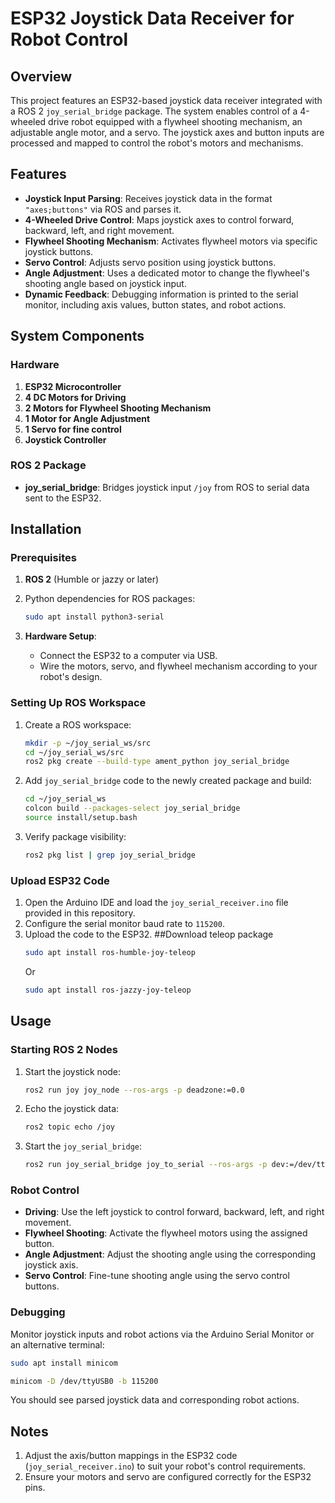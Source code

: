 # ESP32 Joystick Data Receiver for Robot Control

## Overview

This project features an ESP32-based joystick data receiver integrated with a ROS 2 `joy_serial_bridge` package. The system enables control of a 4-wheeled drive robot equipped with a flywheel shooting mechanism, an adjustable angle motor, and a servo. The joystick axes and button inputs are processed and mapped to control the robot's motors and mechanisms.

## Features

- **Joystick Input Parsing**: Receives joystick data in the format `"axes;buttons"` via ROS and parses it.
- **4-Wheeled Drive Control**: Maps joystick axes to control forward, backward, left, and right movement.
- **Flywheel Shooting Mechanism**: Activates flywheel motors via specific joystick buttons.
- **Servo Control**: Adjusts servo position using joystick buttons.
- **Angle Adjustment**: Uses a dedicated motor to change the flywheel's shooting angle based on joystick input.
- **Dynamic Feedback**: Debugging information is printed to the serial monitor, including axis values, button states, and robot actions.

## System Components

### Hardware
1. **ESP32 Microcontroller**
2. **4 DC Motors for Driving**
3. **2 Motors for Flywheel Shooting Mechanism**
4. **1 Motor for Angle Adjustment**
5. **1 Servo for fine control**
6. **Joystick Controller**

### ROS 2 Package
- **joy_serial_bridge**: Bridges joystick input `/joy` from ROS to serial data sent to the ESP32.

## Installation

### Prerequisites
1. **ROS 2** (Humble or jazzy or later)
2. Python dependencies for ROS packages:
   ```bash
   sudo apt install python3-serial
   ```

3. **Hardware Setup**:
   - Connect the ESP32 to a computer via USB.
   - Wire the motors, servo, and flywheel mechanism according to your robot's design.

### Setting Up ROS Workspace
1. Create a ROS workspace:
   ```bash
   mkdir -p ~/joy_serial_ws/src
   cd ~/joy_serial_ws/src
   ros2 pkg create --build-type ament_python joy_serial_bridge
   ```
2. Add `joy_serial_bridge` code to the newly created package and build:
   ```bash
   cd ~/joy_serial_ws
   colcon build --packages-select joy_serial_bridge
   source install/setup.bash
   ```

3. Verify package visibility:
   ```bash
   ros2 pkg list | grep joy_serial_bridge
   ```

### Upload ESP32 Code
1. Open the Arduino IDE and load the `joy_serial_receiver.ino` file provided in this repository.
2. Configure the serial monitor baud rate to `115200`.
3. Upload the code to the ESP32.
##Download teleop package
   ```bash
   sudo apt install ros-humble-joy-teleop
   ```
   Or
   ```bash
   sudo apt install ros-jazzy-joy-teleop
   ```
## Usage

### Starting ROS 2 Nodes
1. Start the joystick node:
   ```bash
   ros2 run joy joy_node --ros-args -p deadzone:=0.0
   ```
2. Echo the joystick data:
   ```bash
   ros2 topic echo /joy
   ```
3. Start the `joy_serial_bridge`:
   ```bash
   ros2 run joy_serial_bridge joy_to_serial --ros-args -p dev:=/dev/ttyUSB0 -p baud:=115200
   ```

### Robot Control
- **Driving**: Use the left joystick to control forward, backward, left, and right movement.
- **Flywheel Shooting**: Activate the flywheel motors using the assigned button.
- **Angle Adjustment**: Adjust the shooting angle using the corresponding joystick axis.
- **Servo Control**: Fine-tune shooting angle using the servo control buttons.

### Debugging
Monitor joystick inputs and robot actions via the Arduino Serial Monitor or an alternative terminal:
```bash
sudo apt install minicom
```
```bash
minicom -D /dev/ttyUSB0 -b 115200
```
You should see parsed joystick data and corresponding robot actions.

## Notes
1. Adjust the axis/button mappings in the ESP32 code (`joy_serial_receiver.ino`) to suit your robot's control requirements.
2. Ensure your motors and servo are configured correctly for the ESP32 pins.
